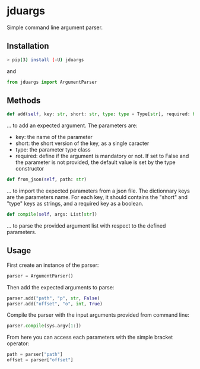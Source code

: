 # jduargs

Simple command line argument parser.

## Installation
```bash
> pip(3) install (-U) jduargs
```

and

``` python
from jduargs import ArgumentParser
```

## Methods


```python
def add(self, key: str, short: str, type: type = Type[str], required: bool = True)
```
... to add an expected argument. The parameters are:
- key: the name of the parameter
- short: the short version of the key, as a single caracter
- type: the parameter type class
- required: define if the argument is mandatory or not. If set to False and the parameter is not provided, the default value is set by the type constructor

```python
def from_json(self, path: str)
```
... to import the expected parameters from a json file. The dictionnary keys are the parameters name. For each key, it should contains the "short" and "type" keys as strings, and a required key as a boolean.

```python
def compile(self, args: List[str])
```
... to parse the provided argument list with respect to the defined parameters.

## Usage

First create an instance of the parser:

``` python
parser = ArgumentParser()
```

Then add the expected arguments to parse:

``` python
parser.add("path", "p", str, False)
parser.add("offset", "o", int, True)
```

Compile the parser with the input arguments provided from command line:

``` python
parser.compile(sys.argv[1:])
```

From here you can access each parameters with the simple bracket operator:

``` python
path = parser["path"]
offset = parser["offset"]
```
